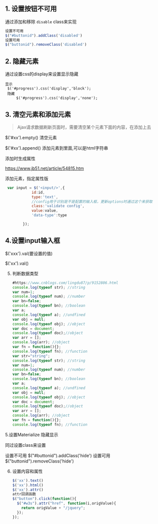 ## 1. 设置按钮不可用

通过添加和移除 `disable` class来实现

```javascript
设置不可用
$("#buttonid").addClass('disabled')
设置可用
$("buttonid").removeClass('disabled')
```



## 2. 隐藏元素

通过设置css的display来设置显示隐藏

```
显示
 $('#progress').css('display','block');
 隐藏
     $('#progress').css('display','none');
```

## 3. 清空元素和添加元素

> Ajax请求数据刷新页面时，需要清空某个元素下面的内容，在添加上去

$('#xx').empty()	清空元素

$('#xx').append() 添加元素到里面,可以是html字符串

添加时生成属性

https://www.jb51.net/article/54815.htm



添加元素，指定属性版

```javascript
 var input = $('<input/>',{
            id:id,
            type:'text',
            //config用于识别是不是配置的输入框，更新options时通过这个来获取
            class:'validate config',
            value:value,
            'data-type':type

        });
```



## 4.设置input输入框

$('xxx').val(要设置的值)

$('xx').val()

5. 判断数据类型

   ```javascript
   #https://www.cnblogs.com/lingdu87/p/9152806.html
   console.log(typeof str); //string
   var num=1;
   console.log(typeof num); //number
   var bn=false;
   console.log(typeof bn); //boolean
   var a;
   console.log(typeof a); //undfined
   var obj = null;
   console.log(typeof obj); //object
   var doc = document;
   console.log(typeof doc);//object
   var arr = [];
   console.log(arr); //object
   var fn = function(){};
   console.log(typeof fn); //function   
   var str="string";
   console.log(typeof str); //string
   var num=1;
   console.log(typeof num); //number
   var bn=false;
   console.log(typeof bn); //boolean
   var a;
   console.log(typeof a); //undfined
   var obj = null;
   console.log(typeof obj); //object
   var doc = document;
   console.log(typeof doc);//object
   var arr = [];
   console.log(arr); //object
   var fn = function(){};
   console.log(typeof fn); //function   
   ```

   

5.设置Materialize 隐藏显示

同过设置class来设置

设置不可用
$("#buttonid").addClass('hide')
设置可用
$("buttonid").removeClass('hide')



6. 设置内容和属性

   ```javascript
   $('xx').text()
   $('xx').html()
   $('xx').attr()
   attr回调函数
   $("button").click(function(){
     $("#w3s").attr("href", function(i,origValue){
       return origValue + "/jquery";
     });
   });
   
   ```

   